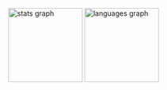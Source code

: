 <div align="left">
  <img src="https://github-readme-stats.vercel.app/api?username=ErickSchneiderRodrigues&hide_title=false&hide_rank=false&show_icons=true&include_all_commits=true&count_private=true&disable_animations=false&theme=radical&locale=en&hide_border=false&order=1&custom_title=Status" height="150" alt="stats graph"  />
  <img src="https://github-readme-stats.vercel.app/api/top-langs?username=ErickSchneiderRodrigues&locale=en&hide_title=false&layout=compact&card_width=320&langs_count=5&theme=radical&hide_border=false&order=2" height="150" alt="languages graph"  />
</div>

###
